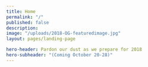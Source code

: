 ```yaml
---
title: Home
permalink: "/"
published: false
description: 
image: "/uploads/2018-OG-featuredimage.jpg"
layout: pages/landing-page

hero-header: Pardon our dust as we prepare for 2018
hero-subheader: "(Coming October 20-28)"
---
```

